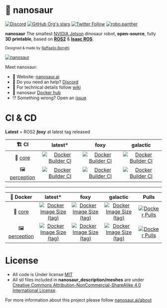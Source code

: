 # 🦕 nanosaur

[![Discord](https://img.shields.io/discord/797461428646707211)](https://discord.gg/YvxjxEFPkb) [![GitHub Org's stars](https://img.shields.io/github/stars/rnanosaur?style=social)](https://github.com/rnanosaur) [![Twitter Follow](https://img.shields.io/twitter/follow/raffaello86?style=social)](https://twitter.com/raffaello86) [![robo.panther](https://img.shields.io/badge/Follow:-robo.panther-E4405F?style=social&logo=instagram)](https://www.instagram.com/robo.panther/)

**nanosaur** The smallest [NVIDIA Jetson](https://developer.nvidia.com/buy-jetson) dinosaur robot, **open-source**, fully **3D printable**, based on [**ROS2**](https://www.ros.org/) & [**Isaac ROS**](https://developer.nvidia.com/isaac-ros-gems).

<small>Designed & made by [Raffaello Bonghi](https://rnext.it)</small>

[![nanosaur](https://nanosaur.ai/assets/images/banner.jpg)](https://nanosaur.ai)

Meet nanosaur:
* 🦕 Website: [nanosaur.ai](https://nanosaur.ai)
* 🦄 Do you need an help? [Discord](https://discord.gg/YvxjxEFPkb)
* 🧰 For technical details follow [wiki](https://github.com/rnanosaur/nanosaur/wiki)
* 🐳 nanosaur [Docker hub](https://hub.docker.com/u/nanosaur)
* ⁉️ Something wrong? Open an [issue](https://github.com/rnanosaur/nanosaur/issues)

# CI & CD

**Latest** = ROS2 **_foxy_** at latest tag released

| 🏗️ CI            | latest* | foxy | galactic |
|:-------------:|:-------:|:----:|:--------:|
| 🧠 [core](https://github.com/rnanosaur/nanosaur.git) | [![Docker Builder CI](https://github.com/rnanosaur/nanosaur/actions/workflows/docker-image.yml/badge.svg?branch=master)](https://github.com/rnanosaur/nanosaur/actions/workflows/docker-image.yml) | [![Docker Builder CI](https://github.com/rnanosaur/nanosaur/actions/workflows/docker-image.yml/badge.svg?branch=foxy)](https://github.com/rnanosaur/nanosaur/actions/workflows/docker-image.yml) | [![Docker Builder CI](https://github.com/rnanosaur/nanosaur/actions/workflows/docker-image.yml/badge.svg?branch=galactic)](https://github.com/rnanosaur/nanosaur/actions/workflows/docker-image.yml) |
| 🖼️ [perception](https://github.com/rnanosaur/nanosaur_perception.git)   | [![Docker Builder CI](https://github.com/rnanosaur/nanosaur_perception/actions/workflows/docker-build.yml/badge.svg?branch=main)](https://github.com/rnanosaur/nanosaur_perception/actions/workflows/docker-build.yml) | [![Docker Builder CI](https://github.com/rnanosaur/nanosaur_perception/actions/workflows/docker-build.yml/badge.svg?branch=foxy)](https://github.com/rnanosaur/nanosaur_perception/actions/workflows/docker-build.yml) | [![Docker Builder CI](https://github.com/rnanosaur/nanosaur_perception/actions/workflows/docker-build.yml/badge.svg?branch=galactic)](https://github.com/rnanosaur/nanosaur_perception/actions/workflows/docker-build.yml) |

-------------------------------------

| 🐳 Docker        | latest* | foxy | galactic | Pulls |
|:-------------:|:-------:|:----:|:--------:|:-----:|
| 🧠 [core](https://github.com/rnanosaur/nanosaur.git) | [![Docker Image Size (tag)](https://img.shields.io/docker/image-size/nanosaur/nanosaur/latest)](https://hub.docker.com/r/nanosaur/nanosaur) | [![Docker Image Size (tag)](https://img.shields.io/docker/image-size/nanosaur/nanosaur/foxy)](https://hub.docker.com/r/nanosaur/nanosaur) | [![Docker Image Size (tag)](https://img.shields.io/docker/image-size/nanosaur/nanosaur/galactic)](https://hub.docker.com/r/nanosaur/nanosaur) | [![Docker Pulls](https://img.shields.io/docker/pulls/nanosaur/nanosaur)](https://hub.docker.com/r/nanosaur/nanosaur) |
| 🖼️ [perception](https://github.com/rnanosaur/nanosaur_perception.git)    |  [![Docker Image Size (tag)](https://img.shields.io/docker/image-size/nanosaur/perception/latest)](https://hub.docker.com/r/nanosaur/perception) | [![Docker Image Size (tag)](https://img.shields.io/docker/image-size/nanosaur/perception/foxy)](https://hub.docker.com/r/nanosaur/perception) | [![Docker Image Size (tag)](https://img.shields.io/docker/image-size/nanosaur/perception/galactic)](https://hub.docker.com/r/nanosaur/perception) | [![Docker Pulls](https://img.shields.io/docker/pulls/nanosaur/perception)](https://hub.docker.com/r/nanosaur/perception) |
# License

* All code is Under license [MIT](LICENSE)
* All stl files included in **nanosaur_description/meshes** are under [Creative Commons Attribution-NonCommercial-ShareAlike 4.0 International License][cc-by-nc-sa].

[cc-by-nc-sa]: http://creativecommons.org/licenses/by-nc-sa/4.0/
[cc-by-nc-sa-image]: https://licensebuttons.net/l/by-nc-sa/4.0/88x31.png
[cc-by-nc-sa-shield]: https://img.shields.io/badge/License-CC%20BY--NC--SA%204.0-lightgrey.svg

For more information about this project please follow [nanosaur.ai/about](https://nanosaur.ai/about/#license)
